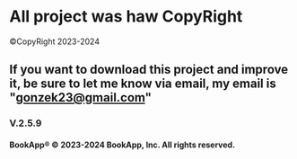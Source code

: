 # All project was haw CopyRight

©CopyRight 2023-2024

## If you want to download this project and improve it, be sure to let me know via email, my email is "gonzek23@gmail.com"

### V.2.5.9

#### BookApp®   © 2023-2024 BookApp, Inc. All rights reserved.